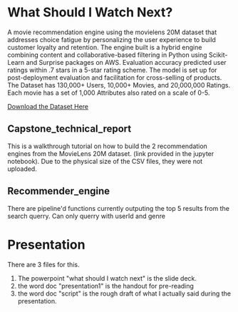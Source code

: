 # What Should I Watch Next?
A movie recommendation engine using the movielens 20M dataset that addresses choice fatigue by personalizing the user experience to build customer loyalty and retention. The engine built is a hybrid engine combining content and collaborative-based filtering in Python using  Scikit-Learn and Surprise packages on AWS. Evaluation accuracy predicted user ratings within .7 stars in a 5-star rating scheme. The model is set up for post-deployment evaluation and facilitation for cross-selling of products. The Dataset has 130,000+ Users, 10,000+ Movies, and 20,000,000 Ratings. Each movie has a set of 1,000 Attributes also rated on a scale of 0-5.

[Download the Dataset Here](https://grouplens.org/datasets/movielens/20m/)

## Capstone_technical_report
This is a walkthrough tutorial on how to build the 2 recommendation engines from the MovieLens 20M dataset. (link provided in the jupyter notebook). Due to the physical size of the CSV files, they were not uploaded. 

## Recommender_engine
There are pipeline'd functions currently outputing the top 5 results from the search querry. Can only querry with userId and genre

# Presentation
There are 3 files for this. 
1. The powerpoint "what should I watch next" is the slide deck. 
2. the word doc "presentation1" is the handout for pre-reading
3. the word doc "script" is the rough draft of what I actually said during the presentation.
